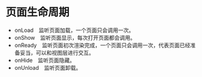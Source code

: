 # 页面生命周期
- onLoad　监听页面加载，一个页面只会调用一次。
- onShow　监听页面显示，每次打开页面都会调用。
- onReady　监听页面初次渲染完成，一个页面只会调用一次，代表页面已经准备妥当，可以和视图层进行交互。
- onHide　监听页面隐藏。
- onUnload　监听页面卸载。
